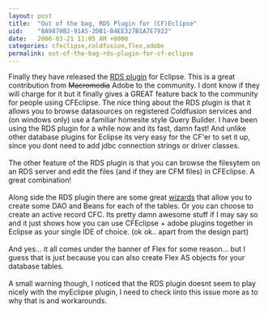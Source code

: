 ```yaml
---
layout: post
title:  "Out of the bag, RDS Plugin for (CF)Eclipse"
uid:	"8A9870B2-91A5-2DB1-B4EE327B1A7E7922"
date:   2006-03-21 11:05 AM +0000
categories: cfeclipse,coldfusion,flex,adobe
permalink: out-of-the-bag-rds-plugin-for-cf-eclipse
---
```

Finally they have released the <a href="http://labs.macromedia.com/wiki/index.php/ColdFusion/Flex_Connectivity:Eclipse_RDS_Support">RDS plugin</a> for Eclipse. This is a great contribution from <strike>Macromedia</strike> Adobe to the community. I dont know if they will charge for it but it finally gives a GREAT feature back to the community for people using CFEclipse. The nice thing about the RDS plugin is that it allows you to browse datasources on registered Coldfusion services and (on windows only) use a familiar homesite style Query Builder. I have been using the RDS plugin for a while now and its fast, damn fast! And unlike other database plugins for Eclipse its very easy for the CF'er to set it up, since you dont need to add jdbc connection strings or driver classes. <br /><br />The other feature of the RDS plugin is that you can browse the filesytem on an RDS server and edit the files (and if they are CFM files) in CFEclipse. A great combination!<br /><br />Along side the RDS plugin there are some great <a href="http://www.macromedia.com/go/labs_flex2_downloads">wizards</a> that allow you to create some DAO and Beans for each of the tables. Or you can choose to create an active record CFC. Its pretty damn awesome stuff if I may say so and it just shows how you can use CFEclipse + adobe plugins together in Eclipse as your single IDE of choice. (ok ok.. apart from the design part)<br /><br />And yes... it all comes under the banner of Flex for some reason... but I guess that is just because you can also create Flex AS objects for your database tables.<br /><br />A small warning though, I noticed that the RDS plugin doesnt seem to play nicely with the myEclipse plugin, I need to check iinto this issue more as to why that is and workarounds.